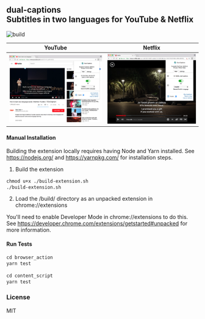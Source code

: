 ## dual-captions <br/> Subtitles in two languages for YouTube & Netflix
![build](https://travis-ci.com/mikesteele/dual-captions.svg?branch=master)

| YouTube      | Netflix       |
|:-------------:|:-------------:|
| <img src="https://raw.githubusercontent.com/mikesteele/dual-captions-gifs/master/youtube.png"> | <img src="https://raw.githubusercontent.com/mikesteele/dual-captions-gifs/master/netflix.png"> |

#### Manual Installation

Building the extension locally requires having Node and Yarn installed. See https://nodejs.org/ and https://yarnpkg.com/ for installation steps.

1. Build the extension

````
chmod u+x ./build-extension.sh
./build-extension.sh
````

2. Load the /build/ directory as an unpacked extension in chrome://extensions

You'll need to enable Developer Mode in chrome://extensions to do this. See https://developer.chrome.com/extensions/getstarted#unpacked for more information.

#### Run Tests

```
cd browser_action
yarn test

cd content_script
yarn test
```

### License

MIT
